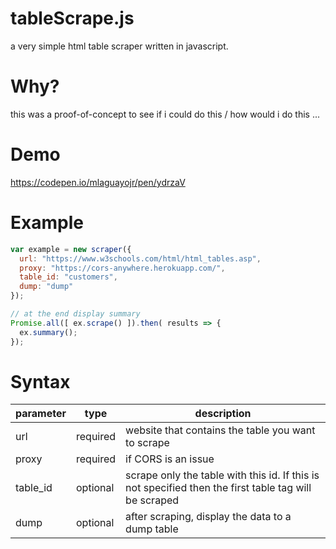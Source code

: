 # tableScrape.js
a very simple html table scraper written in javascript.

# Why?
this was a proof-of-concept to see if i could do this / how would i do this ...

# Demo
https://codepen.io/mlaguayojr/pen/ydrzaV

# Example
```js
var example = new scraper({
  url: "https://www.w3schools.com/html/html_tables.asp",
  proxy: "https://cors-anywhere.herokuapp.com/",
  table_id: "customers",
  dump: "dump"
});

// at the end display summary
Promise.all([ ex.scrape() ]).then( results => {
  ex.summary();
});
```

# Syntax
|parameter|type|description|
|---------|----|-------------|
|url|required|website that contains the table you want to scrape|
|proxy|required|if CORS is an issue|
|table_id|optional|scrape only the table with this id. If this is not specified then the first table tag will be scraped|
|dump|optional|after scraping, display the data to a dump table|
